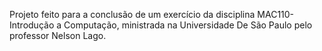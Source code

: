 Projeto feito para a conclusão de um exercício da disciplina MAC110-Introdução a Computação, ministrada na Universidade De São Paulo pelo professor Nelson Lago. 
